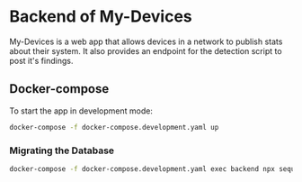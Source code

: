 # Backend of My-Devices

My-Devices is a web app that allows devices in a network to publish stats about their system. It also provides an endpoint for the detection script to post it's findings.

## Docker-compose

To start the app in development mode:

```bash
docker-compose -f docker-compose.development.yaml up
```

### Migrating the Database

```bash
docker-compose -f docker-compose.development.yaml exec backend npx sequelize-cli db:migrate
```
